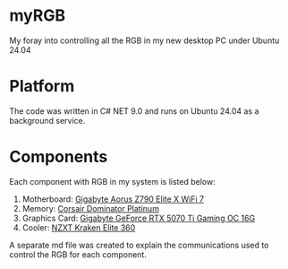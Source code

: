 # myRGB
My foray into controlling all the RGB in my new desktop PC under Ubuntu 24.04

# Platform
The code was written in C# NET 9.0 and runs on Ubuntu 24.04 as a background service.

# Components
Each component with RGB in my system is listed below:<br>
1. Motherboard: [Gigabyte Aorus Z790 Elite X WiFi 7](https://github.com/2ndage/myRGB/blob/main/Gigabyte%20Aorus%20Z790%20Elite%20X%20WiFi%207.md)<br>
2. Memory: [Corsair Dominator Platinum](https://github.com/2ndage/myRGB/blob/main/Corsair%20Dominator%20Platinum.md)<br>
3. Graphics Card: [Gigabyte GeForce RTX 5070 Ti Gaming OC 16G](https://github.com/2ndage/myRGB/blob/main/Gigabyte%20GeForce%20RTX%205070%20Ti%20Gaming%20OC%2016G.md)<br>
4. Cooler: [NZXT Kraken Elite 360](https://github.com/2ndage/myRGB/blob/main/NZXT%20Kraken%20Elite%20360.md)<br>

A separate md file was created to explain the communications used to control the RGB for each component.<br>
